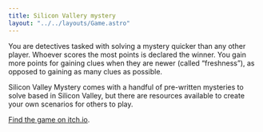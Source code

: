 ```yaml
---
title: Silicon Vallery mystery
layout: "../../layouts/Game.astro"
---
```


You are detectives tasked with solving a mystery quicker than any other player. Whoever scores the most points is declared the winner. You gain more points for gaining clues when they are newer (called “freshness”), as opposed to gaining as many clues as possible.

Silicon Valley Mystery comes with a handful of pre-written mysteries to solve based in Silicon Valley, but there are resources available to create your own scenarios for others to play.

[Find the game on itch.io](https://chrischinchilla.itch.io/silicon-valley-mystery).